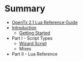# Summary

* [OpenTx 2.1 Lua Reference Guide](README.md)
* [Introduction](introduction.md)
   * [Getting Started](getting_started.md)
* Part I - Script Types
   * [Wizard Script](wizard_script.md)
   * Mixes
* Part II - Lua Reference

